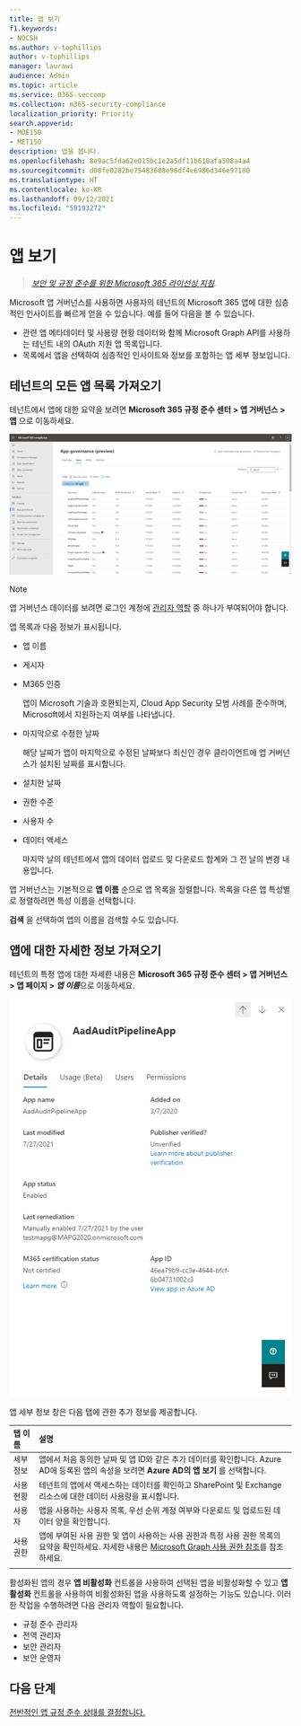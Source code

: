 ```yaml
---
title: 앱 보기
f1.keywords:
- NOCSH
ms.author: v-tophillips
author: v-tophillips
manager: laurawi
audience: Admin
ms.topic: article
ms.service: O365-seccomp
ms.collection: m365-security-compliance
localization_priority: Priority
search.appverid:
- MOE150
- MET150
description: 앱을 봅니다.
ms.openlocfilehash: 8e9ac5fda62e015bc1e2a5df11b618afa508a4a4
ms.sourcegitcommit: d08fe0282be75483608e96df4e6986d346e97180
ms.translationtype: HT
ms.contentlocale: ko-KR
ms.lasthandoff: 09/12/2021
ms.locfileid: "59193272"
---
```

# <a name="view-your-apps"></a>앱 보기

>*[보안 및 규정 준수를 위한 Microsoft 365 라이선싱 지침](https://aka.ms/ComplianceSD).*

Microsoft 앱 거버넌스를 사용하면 사용자의 테넌트의 Microsoft 365 앱에 대한 심층적인 인사이트를 빠르게 얻을 수 있습니다. 예를 들어 다음을 볼 수 있습니다.

- 관련 앱 메타데이터 및 사용량 현황 데이터와 함께 Microsoft Graph API를 사용하는 테넌트 내의 OAuth 지원 앱 목록입니다.
- 목록에서 앱을 선택하여 심층적인 인사이트와 정보를 포함하는 앱 세부 정보입니다.

## <a name="getting-a-list-of-all-the-apps-in-your-tenant"></a>테넌트의 모든 앱 목록 가져오기

테넌트에서 앱에 대한 요약을 보려면 **Microsoft 365 규정 준수 센터 > 앱 거버넌스 > 앱** 으로 이동하세요.

![Microsoft 365 규정 준수 센터의 MAPG 앱 요약 페이지.](..\media\manage-app-protection-governance\mapg-cc-apps.png)

>[!Note]
> 앱 거버넌스 데이터를 보려면 로그인 계정에 [관리자 역할](app-governance-get-started.md#administrator-roles) 중 하나가 부여되어야 합니다.
>

앱 목록과 다음 정보가 표시됩니다.

- 앱 이름
- 게시자
- M365 인증

  앱이 Microsoft 기술과 호환되는지, Cloud App Security 모범 사례를 준수하며, Microsoft에서 지원하는지 여부를 나타냅니다.

- 마지막으로 수정한 날짜

  해당 날짜가 앱이 마지막으로 수정된 날짜보다 최신인 경우 클라이언트에 앱 거버넌스가 설치된 날짜를 표시합니다.

- 설치한 날짜
- 권한 수준
- 사용자 수
- 데이터 액세스

  마지막 날의 테넌트에서 앱의 데이터 업로드 및 다운로드 합계와 그 전 날의 변경 내용입니다.

앱 거버넌스는 기본적으로 **앱 이름** 순으로 앱 목록을 정렬합니다. 목록을 다른 앱 특성별로 정렬하려면 특성 이름을 선택합니다.

**검색** 을 선택하여 앱의 이름을 검색할 수도 있습니다.

## <a name="getting-detailed-information-on-an-app"></a>앱에 대한 자세한 정보 가져오기

테넌트의 특정 앱에 대한 자세한 내용은 **Microsoft 365 규정 준수 센터 > 앱 거버넌스 > 앱 페이지 > *앱 이름***으로 이동하세요.

![Microsoft 365 규정 준수 센터의 앱 거버넌스 앱 세부 정보 창.](..\media\manage-app-protection-governance\mapg-cc-apps-app.png)

앱 세부 정보 창은 다음 탭에 관한 추가 정보를 제공합니다.

| 탭 이름 | 설명 |
|:-------|:-----|
| 세부 정보 | 앱에서 처음 동의한 날짜 및 앱 ID와 같은 추가 데이터를 확인합니다. Azure AD에 등록된 앱의 속성을 보려면 **Azure AD의 앱 보기** 를 선택합니다. |
| 사용 현황 |테넌트의 앱에서 액세스하는 데이터를 확인하고 SharePoint 및 Exchange 리소스에 대한 데이터 사용량을 표시합니다. |
| 사용자 | 앱을 사용하는 사용자 목록, 우선 순위 계정 여부와 다운로드 및 업로드된 데이터 양을 확인합니다. |
| 사용 권한 | 앱에 부여된 사용 권한 및 앱이 사용하는 사용 권한과 특정 사용 권한 목록의 요약을 확인하세요. 자세한 내용은 [Microsoft Graph 사용 권한 참조](/graph/permissions-reference)를 참조하세요. |
|||

활성화된 앱의 경우 **앱 비활성화** 컨트롤을 사용하여 선택된 앱을 비활성화할 수 있고 **앱 활성화** 컨트롤을 사용하여 비활성화된 앱을 사용하도록 설정하는 기능도 있습니다. 이러한 작업을 수행하려면 다음 관리자 역할이 필요합니다.

- 규정 준수 관리자
- 전역 관리자
- 보안 관리자
- 보안 운영자

## <a name="next-step"></a>다음 단계

[전반적인 앱 규정 준수 상태를 결정합니다.](app-governance-visibility-insights-compliance-posture.md)

